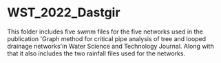 # WST_2022_Dastgir
This folder includes five swmm files for the five networks used in the publication 'Graph method for critical pipe analysis of tree and looped drainage networks'in Water Science and Technology Journal. Along with that it also includes the two rainfall files used for the networks.

